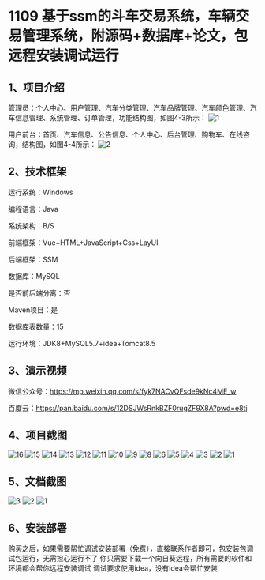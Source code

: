 # 1109 基于ssm的斗车交易系统，车辆交易管理系统，附源码+数据库+论文，包远程安装调试运行

## 1、项目介绍

管理员：个人中心、用户管理、汽车分类管理、汽车品牌管理、汽车颜色管理、汽车信息管理、系统管理、订单管理，功能结构图，如图4-3所示：
![1](https://javabscode.github.io/picx-images-hosting/1109-基于ssm的斗车交易系统-车辆交易管理系统-附源码+数据库+论文-包远程安装调试运行-其他截图/1.webp)

用户前台；首页、汽车信息、公告信息、个人中心、后台管理、购物车、在线咨询，结构图，如图4-4所示：
![2](https://javabscode.github.io/picx-images-hosting/1109-基于ssm的斗车交易系统-车辆交易管理系统-附源码+数据库+论文-包远程安装调试运行-其他截图/2.webp)


## 2、技术框架

运行系统：Windows

编程语言：Java

系统架构：B/S

前端框架：Vue+HTML+JavaScript+Css+LayUI

后端框架：SSM

数据库：MySQL

是否前后端分离：否

Maven项目：是

数据库表数量：15

运行环境：JDK8+MySQL5.7+idea+Tomcat8.5

## 3、演示视频

微信公众号：https://mp.weixin.qq.com/s/fyk7NACvQFsde9kNc4ME_w 

百度云：https://pan.baidu.com/s/12DSJWsRnkBZF0rugZF9X8A?pwd=e8tj 

## 4、项目截图  

![16](https://javabscode.github.io/picx-images-hosting/1109-基于ssm的斗车交易系统-车辆交易管理系统-附源码+数据库+论文-包远程安装调试运行-运行截图/16.webp)
![15](https://javabscode.github.io/picx-images-hosting/1109-基于ssm的斗车交易系统-车辆交易管理系统-附源码+数据库+论文-包远程安装调试运行-运行截图/15.webp)
![14](https://javabscode.github.io/picx-images-hosting/1109-基于ssm的斗车交易系统-车辆交易管理系统-附源码+数据库+论文-包远程安装调试运行-运行截图/14.webp)
![13](https://javabscode.github.io/picx-images-hosting/1109-基于ssm的斗车交易系统-车辆交易管理系统-附源码+数据库+论文-包远程安装调试运行-运行截图/13.webp)
![12](https://javabscode.github.io/picx-images-hosting/1109-基于ssm的斗车交易系统-车辆交易管理系统-附源码+数据库+论文-包远程安装调试运行-运行截图/12.webp)
![11](https://javabscode.github.io/picx-images-hosting/1109-基于ssm的斗车交易系统-车辆交易管理系统-附源码+数据库+论文-包远程安装调试运行-运行截图/11.webp)
![10](https://javabscode.github.io/picx-images-hosting/1109-基于ssm的斗车交易系统-车辆交易管理系统-附源码+数据库+论文-包远程安装调试运行-运行截图/10.webp)
![9](https://javabscode.github.io/picx-images-hosting/1109-基于ssm的斗车交易系统-车辆交易管理系统-附源码+数据库+论文-包远程安装调试运行-运行截图/9.webp)
![8](https://javabscode.github.io/picx-images-hosting/1109-基于ssm的斗车交易系统-车辆交易管理系统-附源码+数据库+论文-包远程安装调试运行-运行截图/8.webp)
![6](https://javabscode.github.io/picx-images-hosting/1109-基于ssm的斗车交易系统-车辆交易管理系统-附源码+数据库+论文-包远程安装调试运行-运行截图/6.webp)
![5](https://javabscode.github.io/picx-images-hosting/1109-基于ssm的斗车交易系统-车辆交易管理系统-附源码+数据库+论文-包远程安装调试运行-运行截图/5.webp)
![4](https://javabscode.github.io/picx-images-hosting/1109-基于ssm的斗车交易系统-车辆交易管理系统-附源码+数据库+论文-包远程安装调试运行-运行截图/4.webp)
![3](https://javabscode.github.io/picx-images-hosting/1109-基于ssm的斗车交易系统-车辆交易管理系统-附源码+数据库+论文-包远程安装调试运行-运行截图/3.webp)
![2](https://javabscode.github.io/picx-images-hosting/1109-基于ssm的斗车交易系统-车辆交易管理系统-附源码+数据库+论文-包远程安装调试运行-运行截图/2.webp)
![1](https://javabscode.github.io/picx-images-hosting/1109-基于ssm的斗车交易系统-车辆交易管理系统-附源码+数据库+论文-包远程安装调试运行-运行截图/1.webp)














## 5、文档截图
![3](https://javabscode.github.io/picx-images-hosting/1109-基于ssm的斗车交易系统-车辆交易管理系统-附源码+数据库+论文-包远程安装调试运行-文档截图/3.webp)
![2](https://javabscode.github.io/picx-images-hosting/1109-基于ssm的斗车交易系统-车辆交易管理系统-附源码+数据库+论文-包远程安装调试运行-文档截图/2.webp)
![1](https://javabscode.github.io/picx-images-hosting/1109-基于ssm的斗车交易系统-车辆交易管理系统-附源码+数据库+论文-包远程安装调试运行-文档截图/1.webp)



## 6、安装部署

购买之后，如果需要帮忙调试安装部署（免费），直接联系作者即可，包安装包调试包运行，无需担心运行不了
你只需要下载一个向日葵远程，所有需要的软件和环境都会帮你远程安装调试
调试要求使用idea，没有idea会帮忙安装
